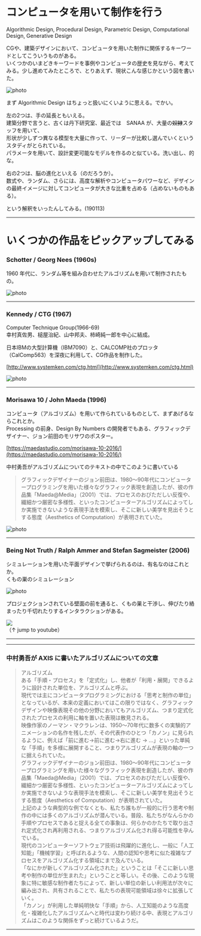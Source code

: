 # コンピュータを用いて制作を行う  

Algorithmic Design, Procedural Design, Parametric Design, Computational Design, Generative Design  

CGや、建築デザインにおいて、コンピュータを用いた制作に関係するキーワードとしてこういうものがある。  
いくつかのいまどきキーワードを事例やコンピュータの歴史を見ながら、考えてみる。少し進めてみたところで、とりあえず、現状こんな感じかという図を書いた。  

![photo](photo-ref/Keyword.jpg)  

まず Algorithmic Design はちょっと扱いにくいように思える。でかい。  

左の2つは、手の延長ともいえる。  
建築分野で言うと、古くは丹下研究室、最近では　SANAA が、大量の~~奴隷~~スタッフを用いて、  
形状が少しずつ異なる模型を大量に作って、リーダーが比較し選んでいくというスタディがとられている。  
パラメータを用いて、設計変更可能なモデルを作るのと似ている。洗い出し、的な。  


右の2つは、脳の進化といえる（のだろうか）。  
数式や、ランダム、さらには、高度な解析やコンピュータパワーなど、デザインの最終イメージに対してコンピュータが大きな比重を占める（占めないものもある）。  

という解釈をいったんしてみる。(190113)  


---  


# いくつかの作品をピックアップしてみる  

### Schotter / Georg Nees (1960s)  

1960 年代に、ランダム等を組み合わせたアルゴリズムを用いて制作されたもの。  

![photo](photo-ref/Schotter.jpg)  


---  


### Kennedy / CTG (1967)  

Computer Technique Group(1966-69)  
幸村真佐男、槌屋治紀、山中邦夫、柿崎純一郎を中心に結成。  

日本IBMの大型計算機（IBM7090）と、CALCOMP社のプロッタ（CalComp563）を深夜に利用して、CG作品を制作した。  

[http://www.systemken.com/ctg.html](http://www.systemken.com/ctg.html)  

![photo](photo-ref/Kennedy.jpg)  


---  


### Morisawa 10 / John Maeda (1996)  

コンピュータ（アルゴリズム）を用いて作られているものとして、まずあげるならこれとか。  
Processing の前身、Design By Numbers の開発者でもある、グラフィックデザイナー、ジョン前田のモリサワのポスター。  

[https://maedastudio.com/morisawa-10-2016/](https://maedastudio.com/morisawa-10-2016/)  

中村勇吾がアルゴリズムについてのテキストの中でこのように書いている  
>グラフィックデザイナーのジョン前田は、1980～90年代にコンピュータープログラミングを用いた様々なグラフィック表現を創造したが、彼の作品集「Maeda@Media」（2001）では、プロセスのおびただしい反復や、繊細かつ厳密な多様性、といったコンピューターアルゴリズムによってしか実施できないような表現手法を模索し、そこに新しい美学を見出そうとする態度（Aesthetics of Computation）が表明されていた。  

![photo](photo-ref/Morisawa-2.jpg)  


---  


### Being Not Truth / Ralph Ammer and Stefan Sagmeister (2006)  

シミュレーションを用いた平面デザインで挙げられるのは、有名なのはこれとか。  
くもの巣のシミュレーション  

![photo](photo-ref/Being-Not-Truth.jpg)  

プロジェクションされている壁面の前を通ると、くもの巣と干渉し、伸びたり絡まったり千切れたりするインタラクションがある。  

[![](https://img.youtube.com/vi/U--PIzSuOv8/0.jpg)](https://www.youtube.com/watch?v=U--PIzSuOv8)  
（↑ jump to youtube）  


---  

---


### 中村勇吾が AXIS に書いたアルゴリズムについての文章  

>アルゴリズム  
ある「手順・プロセス」を「定式化」し、他者が「利用・展開」できるように設計された単位を、アルゴリズムと呼ぶ。  
現代では主にコンピュータプログラミングにおける「思考と制作の単位」となっているが、本来の定義においてはこの限りではなく、グラフィックデザインや映像表現その他の分野においてもアルゴリズム、つまり定式化されたプロセスの利用に軸を置いた表現は散見される。  
映像作家のノーマン・マクラレンは、1950～70年代に数多くの実験的アニメーションの名作を残したが、その代表作のひとつ「カノン」に見られるように、例えば「前に進む→前に進む→右に進む → …」といった単純な「手順」を多様に展開すること、つまりアルゴリズムが表現の軸の一つに据えられていた。  
グラフィックデザイナーのジョン前田は、1980～90年代にコンピュータープログラミングを用いた様々なグラフィック表現を創造したが、彼の作品集「Maeda@Media」（2001）では、プロセスのおびただしい反復や、繊細かつ厳密な多様性、といったコンピューターアルゴリズムによってしか実施できないような表現手法を模索し、そこに新しい美学を見出そうとする態度（Aesthetics of Computation）が表明されていた。  
上記のような典型的な例でなくとも、私たち誰もが一般的に行う思考や制作の中には多くのアルゴリズムが潜んでいる。普段、私たちがなんらかの手順やプロセスであると捉える全ての事象は、何らかのかたちで取り出され定式化され再利用される、つまりアルゴリズム化され得る可能性を孕んでいる。  
現代のコンピューターソフトウェア技術は飛躍的に進化し、一般に「人工知能」「機械学習」と呼ばれるような、人間の認知や思考に似た複雑なプロセスをアルゴリズム化する領域にまで及んでいる。  
「なにかが新しくアルゴリズム化された」ということは「そこに新しい思考や制作の単位が生まれた」ということと等しい。その後、このような現象に特に敏感な制作者たちによって、新しい単位の新しい利用法が次々に編み出され、共有されることで、私たちの表現可能領域は徐々に拡張していく。  
「カノン」が利用した単純明快な「手順」から、人工知能のような高度化・複雑化したアルゴリズムへと時代は変わり続ける中、表現とアルゴリズムはこのような関係をずっと続けているようだ。


---  
